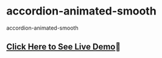 # accordion-animated-smooth

accordion-animated-smooth

## [Click Here to See Live Demo](https://sllujaan.github.io/accordion-animated-smooth/)🚀

